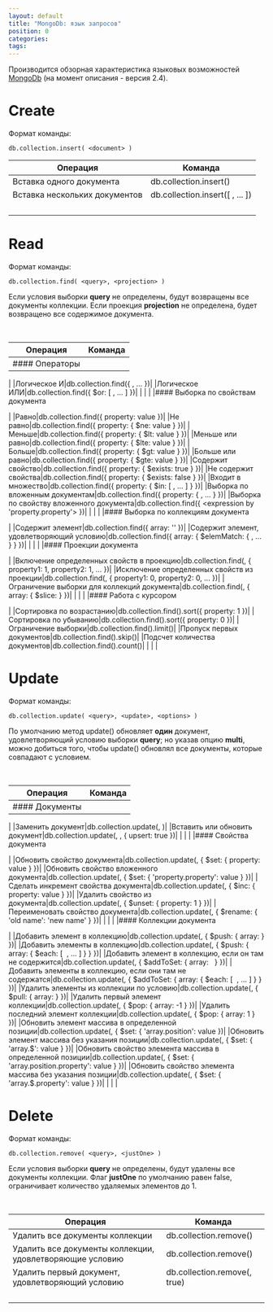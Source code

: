 ```yaml
---
layout: default
title: "MongoDb: язык запросов"
position: 0
categories: 
tags: 
---
```


Производится обзорная характеристика языковых возможностей [MongoDb](http://www.mongodb.org/) (на момент описания - версия 2.4).

# Create

Формат команды:

```
db.collection.insert( <document> )
```

|Операция|Команда|
|--------|-------|
|Вставка одного документа|db.collection.insert(<document>)|
|Вставка нескольких документов|db.collection.insert([ <document>, ... ])|
| | |

# Read

Формат команды:

```
db.collection.find( <query>, <projection> )
```

Если условия выборки **query** не определены, будут возвращены все документы коллекции. Если проекция **projection** не определена, будет возвращено все содержимое документа.

 

|Операция|Команда|
|--------|-------|
|#### Операторы

|
|Логическое И|db.collection.find({ <expression>, ... })|
|Логическое ИЛИ|db.collection.find({ $or: [ <expression>, ... ] })|
| | |
|#### Выборка по свойствам документа

|
|Равно|db.collection.find({ property: value })|
|Не равно|db.collection.find({ property: { $ne: value } })|
|Меньше|db.collection.find({ property: { $lt: value } })|
|Меньше или равно|db.collection.find({ property: { $lte: value } })|
|Больше|db.collection.find({ property: { $gt: value } })|
|Больше или равно|db.collection.find({ property: { $gte: value } })|
|Содержит свойство|db.collection.find({ property: { $exists: true } })|
|Не содержит свойства|db.collection.find({ property: { $exists: false } })|
|Входит в множество|db.collection.find({ property: { $in: [ <element>, ... ] } })|
|Выборка по вложенным документам|db.collection.find({ property: { <expression by property of subdocument>, ... } })|
|Выборка по свойству вложенного документа|db.collection.find({ <expression by 'property.property'> })|
| | |
|#### Выборка по коллекциям документа

|
|Содержит элемент|db.collection.find({ array: '<element>' })|
|Содержит элемент, удовлетворяющий условию|db.collection.find({ array: { $elemMatch: { <expression>, ... } } })|
| | |
|#### Проекции документа

|
|Включение определенных свойств в проекцию|db.collection.find(<expression>, { property1: 1, property2: 1, ... })|
|Исключение определенных свойств из проекции|db.collection.find(<expression>, { property1: 0, property2: 0, ... })|
|Ограничение выборки для коллекций документа|db.collection.find(<expression>, { array: { $slice: <number> } })|
| | |
|#### Работа с курсором

|
|Сортировка по возрастанию|db.collection.find().sort({ property: 1 })|
|Сортировка по убыванию|db.collection.find().sort({ property: 0 })|
|Ограничение выборки|db.collection.find().limit(<number>)|
|Пропуск первых документов|db.collection.find().skip(<number>)|
|Подсчет количества документов|db.collection.find().count()|
| | |

# Update

Формат команды:

```
db.collection.update( <query>, <update>, <options> )
```

По умолчанию метод update() обновляет **один** документ, удовлетворяющий условию выборки **query**; но указав опцию **multi**, можно добиться того, чтобы update() обновлял все документы, которые совпадают с условием.

 

|Операция|Команда|
|--------|-------|
|#### Документы

|
|Заменить документ|db.collection.update(<expression>, <document>)|
|Вставить или обновить документ|db.collection.update(<expression>, <document>, { upsert: true })|
| | |
|#### Свойства документа

|
|Обновить свойство документа|db.collection.update(<expression>, { $set: { property: value } })|
|Обновить свойство вложенного документа|db.collection.update(<expression>, { $set: { 'property.property': value } })|
|Сделать инкремент свойства документа|db.collection.update(<expression>, { $inc: { property: value } })|
|Удалить свойство из документа|db.collection.update(<expression>, { $unset: { property: 1 } })|
|Переименовать свойство документа|db.collection.update(<expression>, { $rename: { 'old name': 'new name' } })|
| | |
|#### Коллекции документа

|
|Добавить элемент в коллекцию|db.collection.update(<expression>, { $push: { array: <element> } })|
|Добавить элементы в коллекцию|db.collection.update(<expression>, { $push: { array: { $each: [ <element> , ... ] } } })|
|Добавить элемент в коллекцию, если он там не содержится|db.collection.update(<expression>, { $addToSet: { array: <element>   } })|
|Добавить элементы в коллекцию, если они там не содержатся|db.collection.update(<expression>, { $addToSet: { array: { $each: [ <element> , ... ] } } })|
|Удалить элементы из коллекции по условию|db.collection.update(<expression>, { $pull: { array: <expression by element> } })|
|Удалить первый элемент коллекции|db.collection.update(<expression>, { $pop: { array: -1 } })|
|Удалить последний элемент коллекции|db.collection.update(<expression>, { $pop: { array: 1 } })|
|Обновить элемент массива в определенной позиции|db.collection.update(<expression>, { $set: { 'array.position': value })|
|Обновить элемент массива без указания позиции|db.collection.update(<expression>, { $set: { 'array.$': value } })|
|Обновить свойство элемента массива в определенной позиции|db.collection.update(<expression>, { $set: { 'array.position.property': value } })|
|Обновить свойство элемента массива без указания позиции|db.collection.update(<expression>, { $set: { 'array.$.property': value } })|
| | |

# Delete

Формат команды:

```
db.collection.remove( <query>, <justOne> )
```

Если условия выборки **query** не определены, будут удалены все документы коллекции. Флаг **justOne** по умолчанию равен false, ограничивает количество удаляемых элементов до 1.

 

|Операция|Команда|
|--------|-------|
|Удалить все документы коллекции|db.collection.remove()|
|Удалить все документы коллекции, удовлетворяющие условию|db.collection.remove(<expression>)|
|Удалить первый документ, удовлетворяющий условию|db.collection.remove(<expression>, true)|
| | |

 

 

